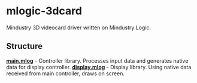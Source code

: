 # mlogic-3dcard
Mindustry 3D videocard driver written on Mindustry Logic.

## Structure
[**main.mlog**](main.mlog) - Controller library. Processes input data and generates native data for display controller.
[**display.mlog**](display.mlog) - Display library. Using native data received from main controller, draws on screen.
